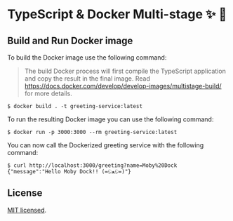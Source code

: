 # TypeScript & Docker Multi-stage ✨ 🐳

## Build and Run Docker image

To build the Docker image use the following command:

> The build Docker process will first compile the TypeScript application and copy the result in the final image. Read https://docs.docker.com/develop/develop-images/multistage-build/ for more details.

```shell
$ docker build . -t greeting-service:latest
```

To run the resulting Docker image you can use the following command:

```shell
$ docker run -p 3000:3000 --rm greeting-service:latest
```

You can now call the Dockerized greeting service with the following command:

```shell
$ curl http://localhost:3000/greeting?name=Moby%20Dock
{"message":"Hello Moby Dock!! (=චﻌච=)"}
```

## License

[MIT licensed](./LICENSE.md).
